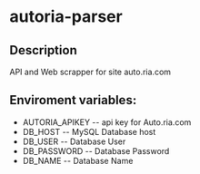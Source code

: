 # autoria-parser

## Description
API and Web scrapper for site auto.ria.com

## Enviroment variables:
  * AUTORIA_APIKEY -- api key for Auto.ria.com
  * DB_HOST -- MySQL Database host
 *  DB_USER -- Database User
 *  DB_PASSWORD -- Database Password
 *  DB_NAME -- Database Name
